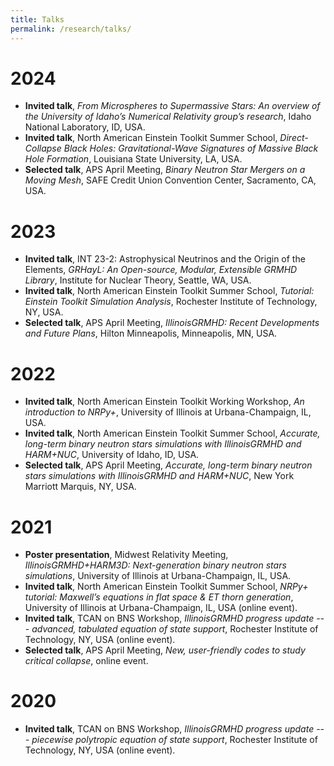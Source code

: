 ```yaml
---
title: Talks
permalink: /research/talks/
---
```


# 2024
* **Invited talk**, _From Microspheres to Supermassive Stars: An overview of the University of Idaho’s Numerical Relativity group’s research_, Idaho National Laboratory, ID, USA.
* **Invited talk**, North American Einstein Toolkit Summer School, _Direct-Collapse Black Holes: Gravitational-Wave Signatures of Massive Black Hole Formation_, Louisiana State University, LA, USA.
* **Selected talk**, APS April Meeting, _Binary Neutron Star Mergers on a Moving Mesh_, SAFE Credit Union Convention Center, Sacramento, CA, USA.

# 2023
* **Invited talk**, INT 23-2: Astrophysical Neutrinos and the Origin of the Elements, _GRHayL: An Open-source, Modular, Extensible GRMHD Library_, Institute for Nuclear Theory, Seattle, WA, USA.
* **Invited talk**, North American Einstein Toolkit Summer School, _Tutorial: Einstein Toolkit Simulation Analysis_, Rochester Institute of Technology, NY, USA.
* **Selected talk**, APS April Meeting, _IllinoisGRMHD: Recent Developments and Future Plans_, Hilton Minneapolis, Minneapolis, MN, USA.

# 2022
* **Invited talk**, North American Einstein Toolkit Working Workshop, _An introduction to NRPy+_, University of Illinois at Urbana-Champaign, IL, USA.
* **Invited talk**, North American Einstein Toolkit Summer School, _Accurate, long-term binary neutron stars simulations with IllinoisGRMHD and HARM+NUC_, University of Idaho, ID, USA.
* **Selected talk**, APS April Meeting, _Accurate, long-term binary neutron stars simulations with IllinoisGRMHD and HARM+NUC_, New York Marriott Marquis, NY, USA.

# 2021
* **Poster presentation**, Midwest Relativity Meeting, _IllinoisGRMHD+HARM3D: Next-generation binary neutron stars simulations_, University of Illinois at Urbana-Champaign, IL, USA.
* **Invited talk**, North American Einstein Toolkit Summer School, _NRPy+ tutorial: Maxwell’s equations in flat space & ET thorn generation_, University of Illinois at Urbana-Champaign, IL, USA (online event).
* **Invited talk**, TCAN on BNS Workshop, _IllinoisGRMHD progress update --- advanced, tabulated equation of state support_, Rochester Institute of Technology, NY, USA (online event).
* **Selected talk**, APS April Meeting, _New, user-friendly codes to study critical collapse_, online event.

# 2020
* **Invited talk**, TCAN on BNS Workshop, _IllinoisGRMHD progress update --- piecewise polytropic equation of state support_, Rochester Institute of Technology, NY, USA (online event).

